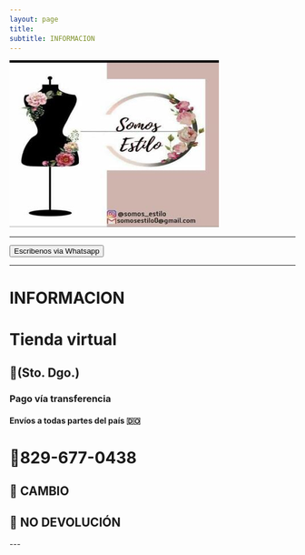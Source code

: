 ```yaml
---
layout: page
title: 
subtitle: INFORMACION
---
```


<img src="/img/avatar2.jpg" alt="Somos Estilo" class="center">

---

<form action="https://wa.me/8296770438">
  <button type="submit" class="center">Escribenos via Whatsapp</button>
</form>

---
<div text-align: center;" markdown="1">

# INFORMACION
# Tienda virtual
## 📍(Sto. Dgo.)
### Pago vía transferencia
#### Envíos a todas partes del país 🇩🇴
# 📱829-677-0438
## 🚫 CAMBIO
## 🚫 NO DEVOLUCIÓN

</div>
---
